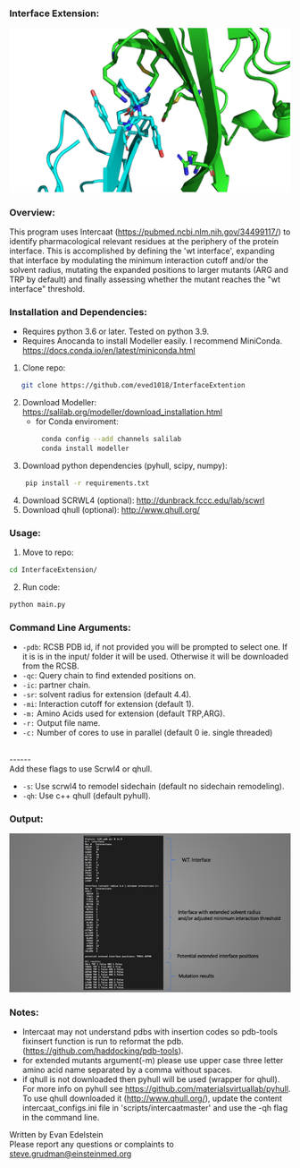 ### Interface Extension:

![output](Media/ctla4cd80.png)
 
### Overview:

This program uses Intercaat (https://pubmed.ncbi.nlm.nih.gov/34499117/) to identify pharmacological relevant residues at the periphery of the protein interface. This is accomplished by defining the 'wt interface', expanding that interface by modulating the minimum interaction cutoff and/or the solvent radius, mutating the expanded positions to larger mutants (ARG and TRP by default) and finally assessing whether the mutant reaches the "wt interface" threshold.


### Installation and Dependencies:
* Requires python 3.6 or later. Tested on python 3.9. 
* Requires Anocanda to install Modeller easily. I recommend MiniConda. https://docs.conda.io/en/latest/miniconda.html
1. Clone repo:
```sh
   git clone https://github.com/eved1018/InterfaceExtention
```
2. Download Modeller: https://salilab.org/modeller/download_installation.html
    * for Conda enviroment:
```sh 
        conda config --add channels salilab
        conda install modeller
```
3. Download python dependencies (pyhull, scipy, numpy):
```sh
    pip install -r requirements.txt 
```
4. Download SCRWL4 (optional): http://dunbrack.fccc.edu/lab/scwrl
5. Download qhull (optional): http://www.qhull.org/


### Usage:
1. Move to repo:
```sh
cd InterfaceExtension/
```
2. Run code:
```sh
python main.py 
```
### Command Line Arguments:
* `-pdb`: RCSB PDB id, if not provided you will be prompted to select one. If it is is in the input/ folder it will be used. Otherwise it will be downloaded from the RCSB.
* `-qc`: Query chain to find extended positions on.
* `-ic`: partner chain.
* `-sr`: solvent radius for extension (default 4.4).
* `-mi`: Interaction cutoff for extension (default 1).
* `-m:` Amino Acids used for extension (default TRP,ARG).
* `-r:` Output file name. 
* `-c:` Number of cores to use in parallel (default 0 ie. single threaded)
<br/>
------
<br/>
Add these flags to use Scrwl4 or qhull.

* `-s`: Use scrwl4 to remodel sidechain (default no sidechain remodeling).
* `-qh`: Use c++ qhull (default pyhull). 

### Output:
![output](Media/results.png)


### Notes:
* Intercaat may not understand pdbs with insertion codes so pdb-tools fixinsert function is run to reformat the pdb. (https://github.com/haddocking/pdb-tools).
* for extended mutants argument(-m) please use upper case three letter amino acid name separated by a comma without spaces.
* if qhull is not downloaded then pyhull will be used (wrapper for qhull). For more info on pyhull see https://github.com/materialsvirtuallab/pyhull. To use qhull downloaded it (http://www.qhull.org/),  update the content intercaat_configs.ini file in 'scripts/intercaatmaster' and use the -qh flag in the command line.


Written by Evan Edelstein 
<br />
Please report any questions or complaints to steve.grudman@einsteinmed.org

<br />
<br />
<div id="Footer"></div>

